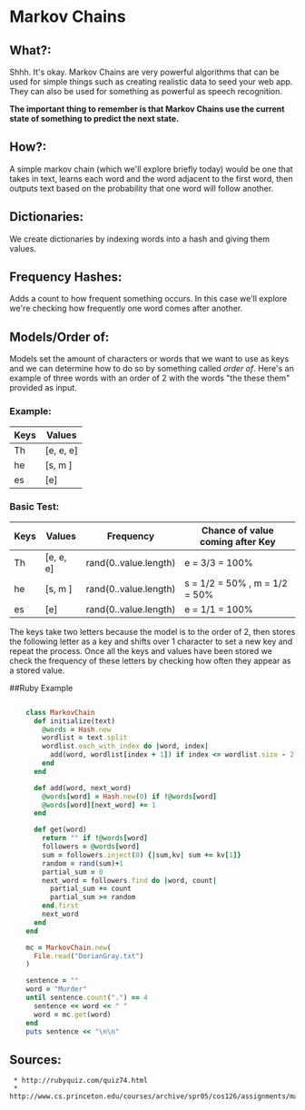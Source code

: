 # Markov Chains

## What?:

  Shhh. It's okay. Markov Chains are very powerful algorithms that can be used for simple things such as creating realistic data to seed your web app. They can also be used for something as powerful as speech recognition. 

  **The important thing to remember is that Markov Chains use the current state of something to predict the next state.** 

## How?:

   A simple markov chain (which we'll explore briefly today) would be one that takes in text, learns each word and the word adjacent to the first word, then outputs text based on the probability that one word will follow another.

## Dictionaries:

   We create dictionaries by indexing words into a hash and giving them values.

## Frequency Hashes:

   Adds a count to how frequent something occurs. In this case we'll explore we're checking how frequently one word comes after another. 

## Models/Order of:
   Models set the amount of characters or words that we want to use as keys and we can determine how to do so by something called *order of*. Here's an example of three words with an order of 2 with the words "the these them" provided as input.
### Example:

|     Keys      |    Values     |   
| ------------- | ------------- | 
|      Th       | [e, e, e]     |
|      he       | [s, m ]       |
|      es       | [e]           |          




### Basic Test:

|     Keys      |    Values     |   Frequency          | Chance of value coming after Key | 
| ------------- | ------------- | -------------------  | -------------------------------- | 
|      Th       | [e, e, e]     | rand(0..value.length)|  e = 3/3 = 100%                  |   
|      he       | [s, m ]       | rand(0..value.length)|  s = 1/2 = 50% , m = 1/2 = 50%   |   
|      es       | [e]           | rand(0..value.length)|  e = 1/1 = 100%                  |


  The keys take two letters because the model is to the order of 2, then stores the following letter as a key and shifts over 1 character to set a new key and repeat the process. Once all the keys and values have been stored we check the frequency of these letters by checking how often they appear as a stored value. 


 
##Ruby Example

```ruby

    class MarkovChain
      def initialize(text)
        @words = Hash.new
        wordlist = text.split
        wordlist.each_with_index do |word, index|
          add(word, wordlist[index + 1]) if index <= wordlist.size - 2
        end
      end

      def add(word, next_word)
        @words[word] = Hash.new(0) if !@words[word]
        @words[word][next_word] += 1
      end

      def get(word)
        return "" if !@words[word]
        followers = @words[word]
        sum = followers.inject(0) {|sum,kv| sum += kv[1]}
        random = rand(sum)+1
        partial_sum = 0
        next_word = followers.find do |word, count|
          partial_sum += count
          partial_sum >= random
        end.first
        next_word
      end
    end

    mc = MarkovChain.new(
      File.read("DorianGray.txt")
    )

    sentence = ""
    word = "Murder"
    until sentence.count(".") == 4
      sentence << word << " "
      word = mc.get(word)
    end
    puts sentence << "\n\n"
```

## Sources:

     * http://rubyquiz.com/quiz74.html
     * http://www.cs.princeton.edu/courses/archive/spr05/cos126/assignments/markov.html